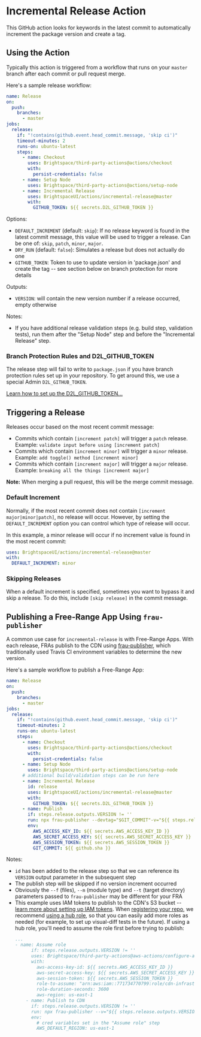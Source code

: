 # Incremental Release Action

This GitHub action looks for keywords in the latest commit to automatically increment the package version and create a tag.

## Using the Action

Typically this action is triggered from a workflow that runs on your `master` branch after each commit or pull request merge.

Here's a sample release workflow:

```yml
name: Release
on:
  push:
    branches:
      - master
jobs:
  release:
    if: "!contains(github.event.head_commit.message, 'skip ci')"
    timeout-minutes: 2
    runs-on: ubuntu-latest
    steps:
      - name: Checkout
        uses: Brightspace/third-party-actions@actions/checkout
        with:
          persist-credentials: false
      - name: Setup Node
        uses: Brightspace/third-party-actions@actions/setup-node
      - name: Incremental Release
        uses: BrightspaceUI/actions/incremental-release@master
        with:
          GITHUB_TOKEN: ${{ secrets.D2L_GITHUB_TOKEN }}
```

Options:
* `DEFAULT_INCREMENT` (default: `skip`): If no release keyword is found in the latest commit message, this value will be used to trigger a release. Can be one of: `skip`, `patch`, `minor`, `major`.
* `DRY_RUN` (default: `false`): Simulates a release but does not actually do one
* `GITHUB_TOKEN`: Token to use to update version in 'package.json' and create the tag -- see section below on branch protection for more details

Outputs:
* `VERSION`: will contain the new version number if a release occurred, empty otherwise

Notes:
* If you have additional release validation steps (e.g. build step, validation tests), run them after the "Setup Node" step and before the "Incremental Release" step.

### Branch Protection Rules and D2L_GITHUB_TOKEN

The release step will fail to write to `package.json` if you have branch protection rules set up in your repository. To get around this, we use a special Admin `D2L_GITHUB_TOKEN`.

[Learn how to set up the D2L_GITHUB_TOKEN...](../docs/branch-protection.md)

## Triggering a Release

Releases occur based on the most recent commit message:
* Commits which contain `[increment patch]` will trigger a `patch` release. Example: `validate input before using [increment patch]`
* Commits which contain `[increment minor]` will trigger a `minor` release. Example: `add toggle() method [increment minor]`
* Commits which contain `[increment major]` will trigger a `major` release. Example: `breaking all the things [increment major]`

**Note:** When merging a pull request, this will be the merge commit message.

### Default Increment

Normally, if the most recent commit does not contain `[increment major|minor|patch]`, no release will occur. However, by setting the `DEFAULT_INCREMENT` option you can control which type of release will occur.

In this example, a minor release will occur if no increment value is found in the most recent commit:

```yml
uses: BrightspaceUI/actions/incremental-release@master
with:
  DEFAULT_INCREMENT: minor
```

### Skipping Releases

When a default increment is specified, sometimes you want to bypass it and skip a release. To do this, include `[skip release]` in the commit message.

## Publishing a Free-Range App Using `frau-publisher`

A common use case for `incremental-release` is with Free-Range Apps. With each release, FRAs publish to the CDN using [frau-publisher](https://github.com/Brightspace/frau-publisher), which traditionally used Travis CI environment variables to determine the new version.

Here's a sample workflow to publish a Free-Range App:

```yml
name: Release
on:
  push:
    branches:
      - master
jobs:
  release:
    if: "!contains(github.event.head_commit.message, 'skip ci')"
    timeout-minutes: 2
    runs-on: ubuntu-latest
    steps:
      - name: Checkout
        uses: Brightspace/third-party-actions@actions/checkout
        with:
          persist-credentials: false
      - name: Setup Node
        uses: Brightspace/third-party-actions@actions/setup-node
      # additional build/validation steps can be run here
      - name: Incremental Release
        id: release
        uses: BrightspaceUI/actions/incremental-release@master
        with:
          GITHUB_TOKEN: ${{ secrets.D2L_GITHUB_TOKEN }}
      - name: Publish
        if: steps.release.outputs.VERSION != ''
        run: npx frau-publisher --devtag="$GIT_COMMIT"-v="${{ steps.release.outputs.VERSION }}" --f="./dist/**/*.*" --m="app" --t="my-fra"
        env:
          AWS_ACCESS_KEY_ID: ${{ secrets.AWS_ACCESS_KEY_ID }}
          AWS_SECRET_ACCESS_KEY: ${{ secrets.AWS_SECRET_ACCESS_KEY }}
          AWS_SESSION_TOKEN: ${{ secrets.AWS_SESSION_TOKEN }}
          GIT_COMMIT: ${{ github.sha }}
```

Notes:
* `id` has been added to the release step so that we can reference its `VERSION` output parameter in the subsequent step
* The publish step will be skipped if no version increment occurred
* Obviously the `--f` (files), `--m` (module type) and `--t` (target directory) parameters passed to `frau-publisher` may be different for your FRA
* This example uses IAM tokens to publish to the CDN's S3 bucket -- [learn more about setting up IAM tokens](https://github.com/Brightspace/iam-build-tokens/blob/master/docs/howto-cdn-users.md). When [registering your repo](https://github.com/Brightspace/iam-build-tokens/tree/master/terraform/roles), we recommend [using a hub role](https://github.com/Brightspace/iam-build-tokens/blob/master/docs/howto-hub-roles.md), so that you can easily add more roles as needed (for example, to set up visual-diff tests in the future).  If using a hub role, you'll need to assume the role first before trying to publish:
  ```yml
  ...
  - name: Assume role
        if: steps.release.outputs.VERSION != ''
        uses: Brightspace/third-party-actions@aws-actions/configure-aws-credentials
        with:
          aws-access-key-id: ${{ secrets.AWS_ACCESS_KEY_ID }}
          aws-secret-access-key: ${{ secrets.AWS_SECRET_ACCESS_KEY }}
          aws-session-token: ${{ secrets.AWS_SESSION_TOKEN }}
          role-to-assume: "arn:aws:iam::771734770799:role/cdn-infrastructure-<your_repo>"
          role-duration-seconds: 3600
          aws-region: us-east-1
      - name: Publish to CDN
        if: steps.release.outputs.VERSION != ''
        run: npx frau-publisher --v="${{ steps.release.outputs.VERSION }}" --f="./dist/**/*.*" --m="app" --t="my-fra"
        env:
          # cred variables set in the "Assume role" step
          AWS_DEFAULT_REGION: us-east-1
  ```

